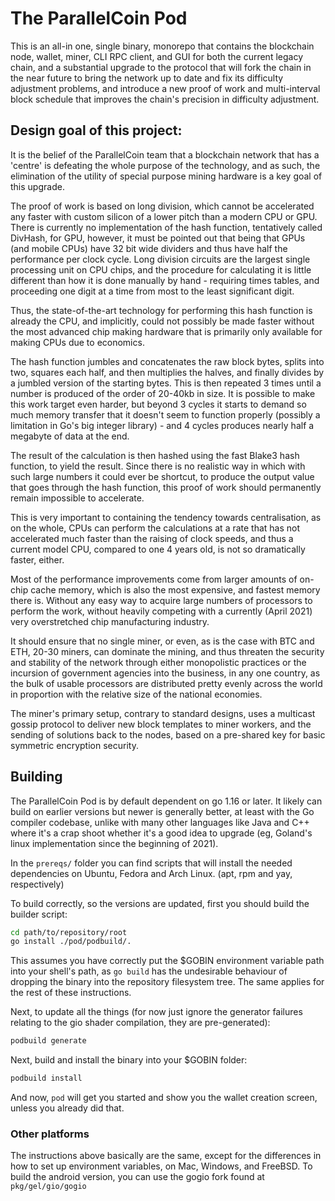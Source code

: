 # The ParallelCoin Pod

This is an all-in one, single binary, monorepo that contains the blockchain 
node, wallet, miner, CLI RPC client, and GUI for both the current legacy 
chain, and a substantial upgrade to the protocol that will fork the chain in 
the near future to bring the network up to date and fix its difficulty 
adjustment problems, and introduce a new proof of work and multi-interval 
block schedule that improves the chain's precision in difficulty adjustment.

## Design goal of this project:

It is the belief of the ParallelCoin team that a blockchain network that has 
a 'centre' is defeating the whole purpose of the technology, and as such, 
the elimination of the utility of special purpose mining hardware is a key 
goal of this upgrade. 

The proof of work is based on long division, which 
cannot be accelerated any faster with custom silicon of a lower pitch than a 
modern CPU or GPU. There is currently no implementation of the hash function,
tentatively called DivHash, for GPU, however, it must be pointed out that 
being that GPUs (and mobile CPUs) have 32 bit wide dividers and thus have 
half the performance per clock cycle. Long division circuits are the largest 
single processing unit on CPU chips, and the procedure for calculating it is 
little different than how it is done manually by hand - requiring times 
tables, and proceeding one digit at a time from most to the least significant 
digit. 

Thus, the state-of-the-art technology for performing this hash 
function is already the CPU, and implicitly, could not possibly be made 
faster without the most advanced chip making hardware that is primarily only 
available for making CPUs due to economics.

The hash function jumbles and concatenates the raw block bytes, splits into 
two, squares each half, and then multiplies the halves, and finally divides 
by a jumbled version of the starting bytes. This is then repeated 3 times 
until a number is produced of the order of 20-40kb in size. It is possible 
to make this work target even harder, but beyond 3 cycles it starts to 
demand so much memory transfer that it doesn't seem to function properly 
(possibly a limitation in Go's big integer library) - and 4 cycles produces 
nearly half a megabyte of data at the end. 

The result of the calculation is then hashed using the fast Blake3 hash 
function, to yield the result. Since there is no realistic way in which with 
such large numbers it could ever be shortcut, to produce the output value 
that goes through the hash function, this proof of work should permanently 
remain impossible to accelerate.

This is very important to containing the tendency towards centralisation, as 
on the whole, CPUs can perform the calculations at a rate that has not 
accelerated much faster than the raising of clock speeds, and thus a current 
model CPU, compared to one 4 years old, is not so dramatically faster, 
either. 

Most of the performance improvements come from larger amounts of on-chip 
cache memory, which is also the most expensive, and fastest memory there is. 
Without any easy way to acquire large numbers of processors to perform the 
work, without heavily competing with a currently (April 2021) very 
overstretched chip manufacturing industry.

It should ensure that no single miner, or even, as is the case with BTC and 
ETH, 20-30 miners, can dominate the mining, and thus threaten the security 
and stability of the network through either monopolistic practices or the 
incursion of government agencies into the business, in any one country, as 
the bulk of usable processors are distributed pretty evenly across the world in 
proportion with the relative size of the national economies.

The miner's primary setup, contrary to standard designs, uses a multicast 
gossip protocol to deliver new block templates to miner workers, and the 
sending of solutions back to the nodes, based on a pre-shared key for basic 
symmetric encryption security.

## Building

The ParallelCoin Pod is by default dependent on go 1.16 or later. It likely 
can build on earlier versions but newer is generally better, at least with 
the Go compiler codebase, unlike with many other languages like Java and C++ 
where it's a crap shoot whether it's a good idea to upgrade (eg, Goland's 
linux implementation since the beginning of 2021).

In the `prereqs/` folder you can find scripts that will install the needed 
dependencies on Ubuntu, Fedora and Arch Linux. (apt, rpm and yay, 
respectively)

To build correctly, so the versions are updated, first you should build the 
builder script:

```bash
cd path/to/repository/root
go install ./pod/podbuild/.
```

This assumes you have correctly put the $GOBIN environment variable path 
into your shell's path, as `go build` has the undesirable behaviour of 
dropping the binary into the repository filesystem tree. The same applies 
for the rest of these instructions.

Next, to update all the things (for now just ignore the generator failures 
relating to the gio shader compilation, they are pre-generated):

```bash
podbuild generate
```

Next, build and install the binary into your $GOBIN folder:

```bash
podbuild install
```

And now, `pod` will get you started and show you the wallet creation screen, 
unless you already did that.

### Other platforms

The instructions above basically are the same, except for the differences in 
how to set up environment variables, on Mac, Windows, and FreeBSD. To build 
the android version, you can use the gogio fork found at `pkg/gel/gio/gogio`